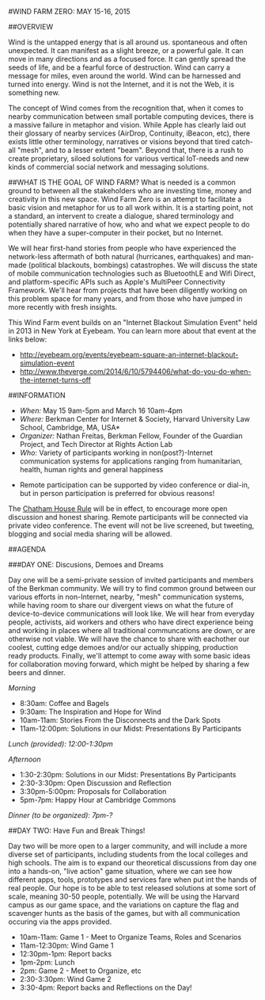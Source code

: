 #WIND FARM ZERO: MAY 15-16, 2015

##OVERVIEW

Wind is the untapped energy that is all around us.  spontaneous and often unexpected. It can manifest as a slight breeze, or a powerful gale. It can move in many directions and as a focused force. It can gently spread the seeds of life, and be a fearful force of destruction. Wind can carry a message for miles, even around the world. Wind can be harnessed and turned into energy. Wind is not the Internet, and it is not the Web, it is something new. 

The concept of Wind comes from the recognition that, when it comes to nearby communication between small portable computing devices, there is a massive failure in metaphor and vision. While Apple has clearly laid out their glossary of nearby services (AirDrop, Continuity, iBeacon, etc), there exists little other terminology, narratives or visions beyond that tired catch-all "mesh", and to a lesser extent "beam". Beyond that, there is a rush to create proprietary, siloed solutions for various vertical IoT-needs and new kinds of commercial social network and messaging solutions. 

##WHAT IS THE GOAL OF WIND FARM?
What is needed is a common ground to between all the stakeholders who are investing time, money and creativity in this new space. Wind Farm Zero is an attempt to facilitate a basic vision and metaphor for us to all work within. It is a starting point, not a standard, an intervent to create a dialogue, shared terminology and potentially shared narrative of how, who and what we expect people to do when they have a super-computer in their pocket, but no Internet.

We will hear first-hand stories from people who have experienced the network-less aftermath of both natural (hurricanes, earthquakes) and man-made (political blackouts, bombings) catastrophes. We will discuss the state of mobile communication technologies such as BluetoothLE and Wifi Direct, and platform-specific APIs such as Apple's MultiPeer Connectivity Framework. We'll hear from projects that have been diligently working on this problem space for many years, and from those who have jumped in more recently with fresh insights. 

This Wind Farm event builds on an "Internet Blackout Simulation Event" held in 2013 in New York at Eyebeam. You can learn more about that event at the links below:
- http://eyebeam.org/events/eyebeam-square-an-internet-blackout-simulation-event
- http://www.theverge.com/2014/6/10/5794406/what-do-you-do-when-the-internet-turns-off

##INFORMATION

- *When:* May 15 9am-5pm and March 16 10am-4pm
- *Where:* Berkman Center for Internet & Society, Harvard University Law School, Cambridge, MA, USA*
- *Organizer:* Nathan Freitas, Berkman Fellow, Founder of the Guardian Project, and Tech Director at Rights Action Lab
- *Who:* Variety of participants working in non(post?)-Internet communication systems for applications ranging from humanitarian, health, human rights and general happiness

* Remote participation can be supported by video conference or dial-in, but in person participation is preferred for obvious reasons!

The [Chatham House Rule](http://www.chathamhouse.org/about/chatham-house-rule) will be in effect, to encourage more open discussion and honest sharing. Remote participants will be connected via private video conference. The event will not be live screened, but tweeting, blogging and social media sharing will be allowed.

##AGENDA

###DAY ONE: Discusions, Demoes and Dreams

Day one will be a semi-private session of invited participants and members of the Berkman community. We will try to find common ground between our various efforts in non-Internet, nearby, "mesh" communication systems, while having room to share our divergent views on what the future of device-to-device communications will look like. We will hear from everyday people, activists, aid workers and others who have direct experience being and working in places where all traditional communcations are down, or are otherwise not viable. We will have the chance to share with eachother our coolest, cutting edge demoes and/or our actually shipping, production ready products. Finally, we'll attempt to come away with some basic ideas for collaboration moving forward, which might be helped by sharing a few beers and dinner.
   
*Morning*
- 8:30am: Coffee and Bagels
- 9:30am: The Inspiration and Hope for Wind
- 10am-11am: Stories From the Disconnects and the Dark Spots
- 11am-12:00pm: Solutions in our Midst: Presentations By Participants

*Lunch (provided): 12:00-1:30pm*

*Afternoon*
- 1:30-2:30pm: Solutions in our Midst: Presentations By Participants
- 2:30-3:30pm: Open Discussion and Reflection
- 3:30pm-5:00pm: Proposals for Collaboration
- 5pm-7pm: Happy Hour at Cambridge Commons

*Dinner (to be organized): 7pm-?*

##DAY TWO: Have Fun and Break Things!

Day two will be more open to a larger community, and will include a more diverse set of participants, including students from the local colleges and high schools. The aim is to expand our theoretical discussions from day one into a hands-on, "live action" game situation, where we can see how different apps, tools, prototypes and services fare when put int the hands of real people. Our hope is to be able to test released solutions at some sort of scale, meaning 30-50 people, potentially. We will be using the Harvard campus as our game space, and the variations on capture the flag and scavenger hunts as the basis of the games, but with all communication occuring via the apps provided.  

- 10am-11am: Game 1 - Meet to Organize Teams, Roles and Scenarios
- 11am-12:30pm: Wind Game 1
- 12:30pm-1pm: Report backs
- 1pm-2pm: Lunch
- 2pm: Game 2 - Meet to Organize, etc
- 2:30-3:30pm: Wind Game 2
- 3:30-4pm: Report backs and Reflections on the Day!
